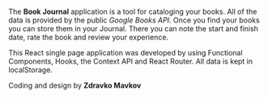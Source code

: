 The **Book Journal** application is a tool for cataloging your books. All of the data is provided by the public *Google Books API*. Once you find your books you can store them in your Journal. There you can note the start and finish date, rate the book and review your experience.

This React single page application was developed by using Functional Components, Hooks, the Context API and React Router.
All data is kept in localStorage.

Coding and design by **Zdravko Mavkov**